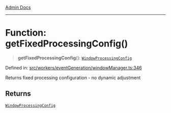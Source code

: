 [Admin Docs](/)

***

# Function: getFixedProcessingConfig()

> **getFixedProcessingConfig**(): [`WindowProcessingConfig`](../interfaces/WindowProcessingConfig.md)

Defined in: [src/workers/eventGeneration/windowManager.ts:346](https://github.com/Sourya07/talawa-api/blob/4e4298c85a0d2c28affa824f2aab7ec32b5f3ac5/src/workers/eventGeneration/windowManager.ts#L346)

Returns fixed processing configuration - no dynamic adjustment

## Returns

[`WindowProcessingConfig`](../interfaces/WindowProcessingConfig.md)
